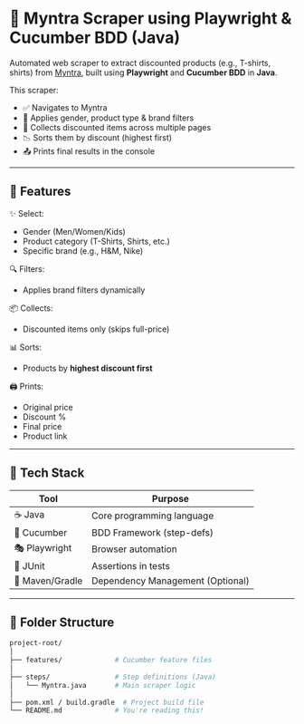 # 🛒 Myntra Scraper using Playwright & Cucumber BDD (Java)

Automated web scraper to extract discounted products (e.g., T-shirts, shirts) from [Myntra](https://www.myntra.com), built using **Playwright** and **Cucumber BDD** in **Java**.

This scraper:
- ✅ Navigates to Myntra
- 🎯 Applies gender, product type & brand filters
- 💸 Collects discounted items across multiple pages
- 📉 Sorts them by discount (highest first)
- 📤 Prints final results in the console

---

## 🚀 Features

✨ Select:
- Gender (Men/Women/Kids)
- Product category (T-Shirts, Shirts, etc.)
- Specific brand (e.g., H&M, Nike)

🔍 Filters:
- Applies brand filters dynamically

📦 Collects:
- Discounted items only (skips full-price)

📊 Sorts:
- Products by **highest discount first**

🖨️ Prints:
- Original price
- Discount %
- Final price
- Product link

---

## 🧰 Tech Stack

| Tool        | Purpose                    |
|-------------|-----------------------------|
| ☕ Java      | Core programming language   |
| 🧪 Cucumber | BDD Framework (step-defs)   |
| 🎭 Playwright | Browser automation         |
| 🧪 JUnit     | Assertions in tests         |
| 🧾 Maven/Gradle | Dependency Management (Optional) |

---

## 📂 Folder Structure

```bash
project-root/
│
├── features/             # Cucumber feature files
│
├── steps/                # Step definitions (Java)
│   └── Myntra.java       # Main scraper logic
│
├── pom.xml / build.gradle  # Project build file
└── README.md             # You're reading this!
